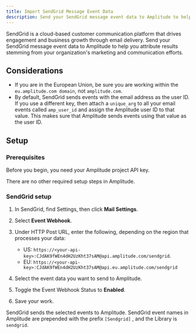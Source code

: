 ```yaml
---
title: Import SendGrid Message Event Data
description: Send your SendGrid message event data to Amplitude to help you attribute results stemming from your organization's marketing and communication efforts.
---
```


SendGrid is a cloud-based customer communication platform that drives engagement and business growth through email delivery. Send your SendGrid message event data to Amplitude to help you attribute results stemming from your organization's marketing and communication efforts.

## Considerations

- If you are in the European Union, be sure you are working within the `eu.amplitude.com domain`, not `amplitude.com`.
- By default, SendGrid sends events with the email address as the user ID. If you use a different key, then attach a `unique_arg` to all your email events called `amp_user_id` and assign the Amplitude user ID to that value. This makes sure that Amplitude sends events using that value as the user ID.

## Setup

### Prerequisites

Before you begin, you need your Amplitude project API key. 

There are no other required setup steps in Amplitude. 

### SendGrid setup

1. In SendGrid, find Settings, then click **Mail Settings**.
2. Select **Event Webhook**.
3. Under HTTP Post URL, enter the following, depending on the region that processes your data: 
   
      - US: `https://<your-api-key>:CJdAK9fWEn4dH2UzKht37sAM@api.amplitude.com/sendgrid`. 
      - EU: `https://<your-api-key>:CJdAK9fWEn4dH2UzKht37sAM@api.eu.amplitude.com/sendgrid`

4. Select the event data you want to send to Amplitude.
5. Toggle the Event Webhook Status to **Enabled**.
6. Save your work. 

SendGrid sends the selected events to Amplitude. SendGrid event names in Amplitude are prepended with the prefix `[Sendgrid]` , and the Library is `sendgrid`.
